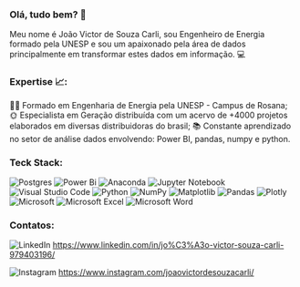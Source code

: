 ### Olá, tudo bem? 👋

Meu nome é João Victor de Souza Carli, sou Engenheiro de Energia formado pela UNESP e sou um apaixonado pela área de dados principalmente em transformar estes dados em informação. 💻

### Expertise 📈:
👷‍♂️ Formado em Engenharia de Energia pela UNESP - Campus de Rosana;
🌞 Especialista em Geração distribuída com um acervo de +4000 projetos elaborados em diversas distribuidoras do brasil;
📚 Constante aprendizado no setor de análise dados envolvendo: Power BI, pandas, numpy e python.

### Teck Stack:
![Postgres](https://img.shields.io/badge/postgres-%23316192.svg?style=for-the-badge&logo=postgresql&logoColor=white)
![Power Bi](https://img.shields.io/badge/power_bi-F2C811?style=for-the-badge&logo=powerbi&logoColor=black)
![Anaconda](https://img.shields.io/badge/Anaconda-%2344A833.svg?style=for-the-badge&logo=anaconda&logoColor=white)
![Jupyter Notebook](https://img.shields.io/badge/jupyter-%23FA0F00.svg?style=for-the-badge&logo=jupyter&logoColor=white)
![Visual Studio Code](https://img.shields.io/badge/Visual%20Studio%20Code-0078d7.svg?style=for-the-badge&logo=visual-studio-code&logoColor=white)
![Python](https://img.shields.io/badge/python-3670A0?style=for-the-badge&logo=python&logoColor=ffdd54)
![NumPy](https://img.shields.io/badge/numpy-%23013243.svg?style=for-the-badge&logo=numpy&logoColor=white)
![Matplotlib](https://img.shields.io/badge/Matplotlib-%23ffffff.svg?style=for-the-badge&logo=Matplotlib&logoColor=black)
![Pandas](https://img.shields.io/badge/pandas-%23150458.svg?style=for-the-badge&logo=pandas&logoColor=white)
![Plotly](https://img.shields.io/badge/Plotly-%233F4F75.svg?style=for-the-badge&logo=plotly&logoColor=white)
![Microsoft](https://img.shields.io/badge/Microsoft-0078D4?style=for-the-badge&logo=microsoft&logoColor=white)
![Microsoft Excel](https://img.shields.io/badge/Microsoft_Excel-217346?style=for-the-badge&logo=microsoft-excel&logoColor=white)
![Microsoft Word](https://img.shields.io/badge/Microsoft_Word-2B579A?style=for-the-badge&logo=microsoft-word&logoColor=white)

### Contatos:
![LinkedIn](https://img.shields.io/badge/linkedin-%230077B5.svg?style=for-the-badge&logo=linkedin&logoColor=white)
https://www.linkedin.com/in/jo%C3%A3o-victor-souza-carli-979403196/


![Instagram](https://img.shields.io/badge/Instagram-%23E4405F.svg?style=for-the-badge&logo=Instagram&logoColor=white)
https://www.instagram.com/joaovictordesouzacarli/
